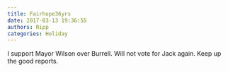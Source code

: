 ```yaml
---
title: Fairhope36yrs
date: 2017-03-13 19:36:55
authors: Ripp
categories: Holiday
---
```


 I support Mayor Wilson over Burrell. Will not vote for Jack again. Keep up the good reports.
